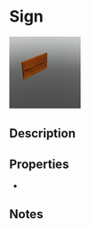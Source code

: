 # Sign

![Sign](../Cropped_Blocks/Decorations/Sign.png)

## Description
<!-- Write a description for this block -->

## Properties
- <!-- List block properties here -->

## Notes
<!-- Any extra notes -->
